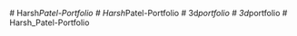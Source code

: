 
#   H a r s h _ P a t e l - P o r t f o l i o 
 
 #   H a r s h _ P a t e l - P o r t f o l i o 
 
 #   3 d _ p o r t f o l i o 
 
 #   3 d _ p o r t f o l i o 
 
 #   H a r s h _ P a t e l - P o r t f o l i o 
 
 
